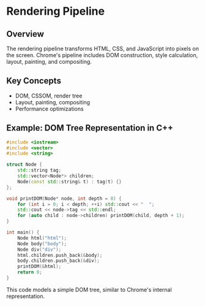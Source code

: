 # Rendering Pipeline

## Overview
The rendering pipeline transforms HTML, CSS, and JavaScript into pixels on the screen. Chrome's pipeline includes DOM construction, style calculation, layout, painting, and compositing.

## Key Concepts
- DOM, CSSOM, render tree
- Layout, painting, compositing
- Performance optimizations

## Example: DOM Tree Representation in C++
```cpp
#include <iostream>
#include <vector>
#include <string>

struct Node {
    std::string tag;
    std::vector<Node*> children;
    Node(const std::string& t) : tag(t) {}
};

void printDOM(Node* node, int depth = 0) {
    for (int i = 0; i < depth; ++i) std::cout << "  ";
    std::cout << node->tag << std::endl;
    for (auto child : node->children) printDOM(child, depth + 1);
}

int main() {
    Node html("html");
    Node body("body");
    Node div("div");
    html.children.push_back(&body);
    body.children.push_back(&div);
    printDOM(&html);
    return 0;
}
```

This code models a simple DOM tree, similar to Chrome's internal representation.
